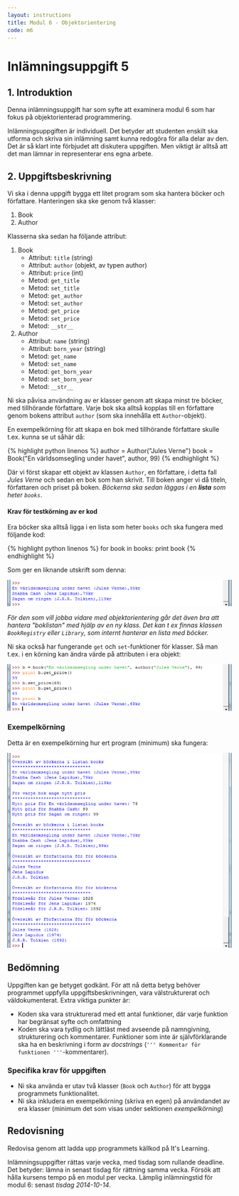 ```yaml
---
layout: instructions
title: Modul 6 - Objektorientering
code: m6
---
```


# Inlämningsuppgift 5

## 1. Introduktion

Denna inlämningsuppgift har som syfte att examinera modul 6 som har fokus på objektorienterad programmering.

Inlämningsuppgiften är individuell. Det betyder att studenten enskilt ska utforma och skriva sin inlämning samt kunna redogöra för alla delar av den. Det är så klart inte förbjudet att diskutera uppgiften. Men viktigt är alltså att det man lämnar in representerar ens egna arbete.

## 2. Uppgiftsbeskrivning

Vi ska i denna uppgift bygga ett litet program som ska hantera böcker och författare. Hanteringen ska ske genom två klasser:

1. Book
2. Author

Klasserna ska sedan ha följande attribut:

1. Book
	- Attribut: `title` (string)
	- Attribut: `author` (objekt, av typen author)
	- Attribut: `price` (int)
	- Metod: `get_title`
	- Metod: `set_title`
	- Metod: `get_author`
	- Metod: `set_author`
	- Metod: `get_price`
	- Metod: `set_price`
	- Metod: `__str__`
2. Author
	- Attribut: `name` (string)
	- Attribut: `born_year` (string)
	- Metod: `get_name`
	- Metod: `set_name`
	- Metod: `get_born_year`
	- Metod: `set_born_year`
	- Metod: `__str__`
	
Ni ska påvisa användning av er klasser genom att skapa minst tre böcker, med tillhörande författare. Varje bok ska alltså kopplas till en författare genom bokens attribut `author` (som ska innehålla ett `Author`-objekt).

En exempelkörning för att skapa en bok med tillhörande författare skulle t.ex. kunna se ut såhär då:

{% highlight python linenos %}
author = Author("Jules Verne")
book = Book("En världsomsegling under havet", author, 99)
{% endhighlight %}

Där vi först skapar ett objekt av klassen `Author`, en författare, i detta fall _Jules Verne_ och sedan en bok som han skrivit. Till boken anger vi då titeln, författaren och priset på boken. _Böckerna ska sedan läggas i en __lista__ som heter `books`_.

#### Krav för testkörning av er kod

Era böcker ska alltså ligga i en lista som heter `books` och ska fungera med följande kod:

{% highlight python linenos %}
for book in books:
    print book
{% endhighlight %}

Som ger en liknande utskrift som denna:

![Idle](images/idle.png)

_För den som vill jobba vidare med objektorientering går det även bra att hantera "boklistan" med hjälp av en ny klass. Det kan t ex finnas klassen `BookRegistry` eller `Library`, som internt hanterar en lista med böcker._

Ni ska också har fungerande `get` och `set`-funktioner för klasser. Så man t.ex. i en körning kan ändra värde på attributen i era objekt:

![Idle](images/idle2.png)

### Exempelkörning

Detta är en exempelkörning hur ert program (minimum) ska fungera:

![Idle](images/idle3.png)

## Bedömning

Uppgiften kan ge betyget godkänt. För att nå detta betyg behöver programmet uppfylla uppgiftsbeskrivningen, vara välstrukturerat och väldokumenterat. Extra viktiga punkter är:

- Koden ska vara strukturerad med ett antal funktioner, där varje funktion har begränsat syfte och omfattning
- Koden ska vara tydlig och lättläst med avseende på namngivning, strukturering och kommentarer. Funktioner som inte är självförklarande ska ha en beskrivning i form av _docstrings_ (`''' Kommentar för funktionen '''`-kommentarer).

### Specifika krav för uppgiften

- Ni ska använda er utav två klasser (`Book` och `Author`) för att bygga programmets funktionalitet.
- Ni ska inkludera en exempelkörning (skriva en egen) på användandet av era klasser (minimum det som visas under sektionen _exempelkörning_)

## Redovisning

Redovisa genom att ladda upp programmets källkod på It's Learning.

Inlämningsuppgifter rättas varje vecka, med tisdag som rullande deadline. Det betyder: lämna in senast tisdag för rättning samma vecka. Försök att hålla kursens tempo på en modul per vecka. Lämplig inlämningstid för modul 6: senast _tisdag 2014-10-14_.


